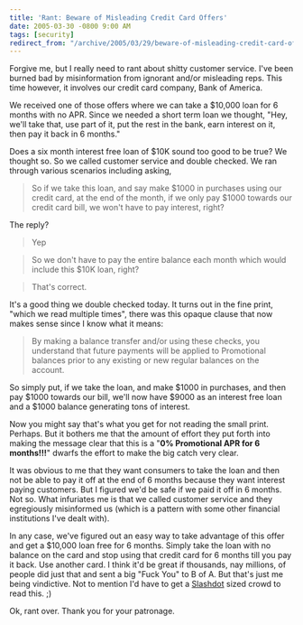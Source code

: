 ```yaml
---
title: 'Rant: Beware of Misleading Credit Card Offers'
date: 2005-03-30 -0800 9:00 AM
tags: [security]
redirect_from: "/archive/2005/03/29/beware-of-misleading-credit-card-offers.aspx/"
---
```


Forgive me, but I really need to rant about shitty customer service.
I've been burned bad by misinformation from ignorant and/or misleading
reps. This time however, it involves our credit card company, Bank of
America.

We received one of those offers where we can take a $10,000 loan for 6
months with no APR. Since we needed a short term loan we thought, "Hey,
we'll take that, use part of it, put the rest in the bank, earn interest
on it, then pay it back in 6 months."

Does a six month interest free loan of $10K sound too good to be true?
We thought so. So we called customer service and double checked. We ran
through various scenarios including asking,

> So if we take this loan, and say make $1000 in purchases using our
> credit card, at the end of the month, if we only pay $1000 towards
> our credit card bill, we won't have to pay interest, right?

The reply?

> Yep

> So we don't have to pay the entire balance each month which would
> include this $10K loan, right?

> That's correct.

It's a good thing we double checked today. It turns out in the fine
print, "which we read multiple times", there was this opaque clause that
now makes sense since I know what it means:

> By making a balance transfer and/or using these checks, you understand
> that future payments will be applied to Promotional balances prior to
> any existing or new regular balances on the account.

So simply put, if we take the loan, and make $1000 in purchases, and
then pay $1000 towards our bill, we'll now have $9000 as an interest
free loan and a $1000 balance generating tons of interest.

Now you might say that's what you get for not reading the small print.
Perhaps. But it bothers me that the amount of effort they put forth into
making the message clear that this is a "**0% Promotional APR for 6
months!!!**" dwarfs the effort to make the big catch very clear.

It was obvious to me that they want consumers to take the loan and then
not be able to pay it off at the end of 6 months because they want
interest paying customers. But I figured we'd be safe if we paid it off
in 6 months. Not so. What infuriates me is that we called customer
service and they egregiously misinformed us (which is a pattern with
some other financial institutions I've dealt with).

In any case, we've figured out an easy way to take advantage of this
offer and get a $10,000 loan free for 6 months. Simply take the loan
with no balance on the card and stop using that credit card for 6 months
till you pay it back. Use another card. I think it'd be great if
thousands, nay millions, of people did just that and sent a big "Fuck
You" to B of A. But that's just me being vindictive. Not to mention I'd
have to get a [Slashdot](http://www.slashdot.org/) sized crowd to read
this. ;)

Ok, rant over. Thank you for your patronage.

